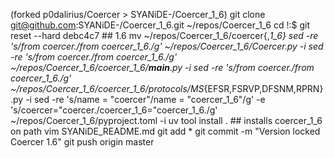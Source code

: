 (forked p0dalirius/Coercer > SYANiDE-/Coercer_1_6)
git clone git@github.com:SYANiDE-/Coercer_1_6.git ~/repos/Coercer_1_6
cd !:$
git reset --hard debc4c7 ## 1.6
mv ~/repos/Coercer_1_6/coercer{,_1_6}
sed -re 's/from coercer\./from coercer_1_6\./g' ~/repos/Coercer_1_6/Coercer.py -i
sed -re 's/from coercer\./from coercer_1_6\./g' ~/repos/Coercer_1_6/coercer_1_6/__main__.py -i
sed -re 's/from coercer\./from coercer_1_6\./g' ~/repos/Coercer_1_6/coercer_1_6/protocols/MS_{EFSR,FSRVP,DFSNM,RPRN}.py -i
sed -re 's/name = "coercer"/name = "coercer_1_6"/g' -e 's/coercer="coercer\./coercer_1_6="coercer_1_6\./g' ~/repos/Coercer_1_6/pyproject.toml -i
uv tool install .    ## installs coercer_1_6 on path
vim SYANiDE_README.md
git add *
git commit -m "Version locked Coercer 1.6"
git push origin master
